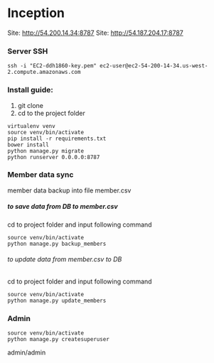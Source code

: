 # Inception

Site: http://54.200.14.34:8787
Site: http://54.187.204.17:8787

### Server SSH
```
ssh -i "EC2-ddh1860-key.pem" ec2-user@ec2-54-200-14-34.us-west-2.compute.amazonaws.com
```

### Install guide:
1. git clone
2. cd to the project folder
```
virtualenv venv
source venv/bin/activate
pip install -r requirements.txt
bower install
python manage.py migrate
python runserver 0.0.0.0:8787
```

### Member data sync
member data backup into file member.csv

##### to save data from DB to member.csv
cd to project folder and input following command
```
source venv/bin/activate
python manage.py backup_members
```

###### to update data from member.csv to DB
cd to project folder and input following command
```
source venv/bin/activate
python manage.py update_members
```


### Admin
```
source venv/bin/activate
python manage.py createsuperuser

```

admin/admin
